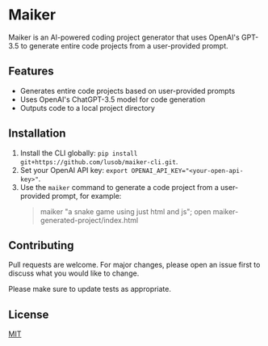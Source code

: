 # Maiker

Maiker is an AI-powered coding project generator that uses OpenAI's GPT-3.5 to generate entire code projects from a user-provided prompt. 

## Features

- Generates entire code projects based on user-provided prompts
- Uses OpenAI's ChatGPT-3.5 model for code generation
- Outputs code to a local project directory

## Installation

1. Install the CLI globally: `pip install git+https://github.com/lusob/maiker-cli.git`.
2. Set your OpenAI API key: `export OPENAI_API_KEY="<your-open-api-key>"`.
3. Use the `maiker` command to generate a code project from a user-provided prompt, for example:
    > maiker "a snake game using just html and js"; open maiker-generated-project/index.html

## Contributing

Pull requests are welcome. For major changes, please open an issue first to discuss what you would like to change.

Please make sure to update tests as appropriate.

## License

[MIT](https://choosealicense.com/licenses/mit/)

